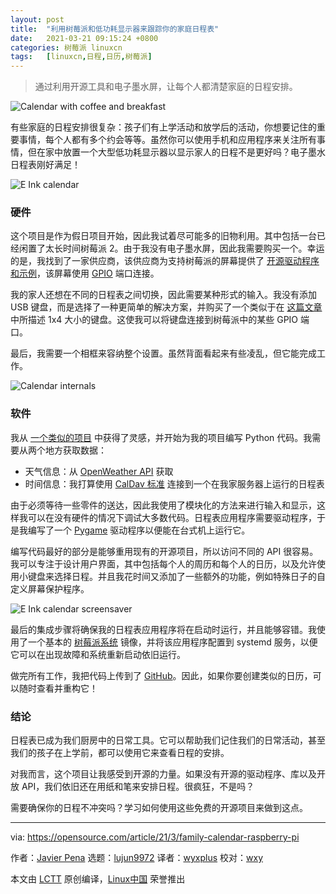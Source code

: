 ```yaml
---
layout: post
title:	"利用树莓派和低功耗显示器来跟踪你的家庭日程表"
date:	2021-03-21 09:15:24 +0800 
categories:	树莓派 linuxcn 
tags:	[linuxcn,日程,日历,树莓派]
---
```




> 
> 通过利用开源工具和电子墨水屏，让每个人都清楚家庭的日程安排。
> 
> 
> 


![](/Asserts/Images//attachment/album/202103/21/091512dkbgb3vzgjrz2935.jpg "Calendar with coffee and breakfast")


有些家庭的日程安排很复杂：孩子们有上学活动和放学后的活动，你想要记住的重要事情，每个人都有多个约会等等。虽然你可以使用手机和应用程序来关注所有事情，但在家中放置一个大型低功耗显示器以显示家人的日程不是更好吗？电子墨水日程表刚好满足！


![E Ink calendar](/Asserts/Images//attachment/album/202103/21/091525ksnt71mvc585fu5k.jpg "E Ink calendar")


### 硬件


这个项目是作为假日项目开始，因此我试着尽可能多的旧物利用。其中包括一台已经闲置了太长时间树莓派 2。由于我没有电子墨水屏，因此我需要购买一个。幸运的是，我找到了一家供应商，该供应商为支持树莓派的屏幕提供了 [开源驱动程序和示例](https://github.com/waveshare/e-Paper)，该屏幕使用 [GPIO](https://opensource.com/article/19/3/gpio-pins-raspberry-pi) 端口连接。


我的家人还想在不同的日程表之间切换，因此需要某种形式的输入。我没有添加 USB 键盘，而是选择了一种更简单的解决方案，并购买了一个类似于在 [这篇文章](https://www.instructables.com/1x4-Membrane-Keypad-w-Arduino/) 中所描述 1x4 大小的键盘。这使我可以将键盘连接到树莓派中的某些 GPIO 端口。


最后，我需要一个相框来容纳整个设置。虽然背面看起来有些凌乱，但它能完成工作。


![Calendar internals](/Asserts/Images//attachment/album/202103/21/091526rojamnnbfa52ce8f.jpg "Calendar internals")


### 软件


我从 [一个类似的项目](https://github.com/zli117/EInk-Calendar) 中获得了灵感，并开始为我的项目编写 Python 代码。我需要从两个地方获取数据：


* 天气信息：从 [OpenWeather API](https://openweathermap.org) 获取
* 时间信息：我打算使用 [CalDav 标准](https://en.wikipedia.org/wiki/CalDAV) 连接到一个在我家服务器上运行的日程表


由于必须等待一些零件的送达，因此我使用了模块化的方法来进行输入和显示，这样我可以在没有硬件的情况下调试大多数代码。日程表应用程序需要驱动程序，于是我编写了一个 [Pygame](https://github.com/pygame/pygame) 驱动程序以便能在台式机上运行它。


编写代码最好的部分是能够重用现有的开源项目，所以访问不同的 API 很容易。我可以专注于设计用户界面，其中包括每个人的周历和每个人的日历，以及允许使用小键盘来选择日程。并且我花时间又添加了一些额外的功能，例如特殊日子的自定义屏幕保护程序。


![E Ink calendar screensaver](/Asserts/Images//attachment/album/202103/21/091527ajgp7xgx7s1quhx8.jpg "E Ink calendar screensaver")


最后的集成步骤将确保我的日程表应用程序将在启动时运行，并且能够容错。我使用了一个基本的 [树莓派系统](https://www.raspberrypi.org/software/) 镜像，并将该应用程序配置到 systemd 服务，以便它可以在出现故障和系统重新启动依旧运行。


做完所有工作，我把代码上传到了 [GitHub](https://github.com/javierpena/eink-calendar)。因此，如果你要创建类似的日历，可以随时查看并重构它！


### 结论


日程表已成为我们厨房中的日常工具。它可以帮助我们记住我们的日常活动，甚至我们的孩子在上学前，都可以使用它来查看日程的安排。


对我而言，这个项目让我感受到开源的力量。如果没有开源的驱动程序、库以及开放 API，我们依旧还在用纸和笔来安排日程。很疯狂，不是吗？


需要确保你的日程不冲突吗？学习如何使用这些免费的开源项目来做到这点。




---


via: <https://opensource.com/article/21/3/family-calendar-raspberry-pi>


作者：[Javier Pena](https://opensource.com/users/jpena) 选题：[lujun9972](https://github.com/lujun9972) 译者：[wyxplus](https://github.com/wyxplus) 校对：[wxy](https://github.com/wxy)


本文由 [LCTT](https://github.com/LCTT/TranslateProject) 原创编译，[Linux中国](https://linux.cn/) 荣誉推出
